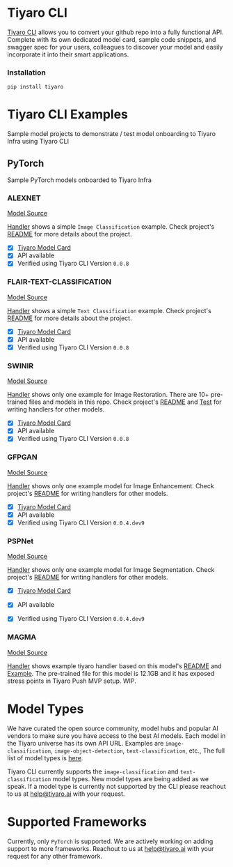 # Tiyaro CLI
[Tiyaro CLI](https://pypi.org/project/tiyaro/) allows you to convert your github repo into a fully functional API. Complete with its own dedicated model card, sample code snippets, and swagger spec for your users, 
colleagues to discover your model and easily incorporate it into their smart applications.

### Installation
```
pip install tiyaro
```

# Tiyaro CLI Examples
Sample model projects to demonstrate / test model onboarding to Tiyaro Infra using Tiyaro CLI

## PyTorch
Sample PyTorch models onboarded to Tiyaro Infra

### ALEXNET
[Model Source](https://github.com/Lornatang/AlexNet-PyTorch)

[Handler](./AlexNet/tiyaro_handler/) shows a simple `Image Classification` example. Check project's [README](./AlexNet/README.md) for more details about the project.

- [x] [Tiyaro Model Card](https://console.tiyaro.ai/explore/trn:model:123456789012-venkat:1.0:alexnetpy_dc50d8)
- [x] API available
- [x] Verified using Tiyaro CLI Version `0.0.8`

### FLAIR-TEXT-CLASSIFICATION
[Model Source](https://github.com/flairNLP/flair)

[Handler](./flair-text-classification/tiyaro_handler/) shows a simple `Text Classification` example. Check project's [README](./flair-text-classification/README.md) for more details about the project.

- [x] [Tiyaro Model Card](https://console.tiyaro.ai/explore/trn:model:123456789012-venkat:1.0:FLAIR_TEXT_CLASSIFICATION_0e19a4)
- [x] API available
- [x] Verified using Tiyaro CLI Version `0.0.8`

### SWINIR
[Model Source](https://github.com/JingyunLiang/SwinIR)

[Handler](./SwinIR/tiyaro_handler/) shows only one example for Image Restoration.  There are 10+ pre-trained files and models in this repo.  Check project's [README](./SwinIR/README.md) and [Test](./SwinIR/main_test_swinir.py) for writing handlers for other models.

- [x] [Tiyaro Model Card](https://console.tiyaro.ai/explore/trn:model:123456789012-venkat:1.0:SWINIR_899ec8)
- [x] API available
- [x] Verified using Tiyaro CLI Version `0.0.8`

### GFPGAN
[Model Source](https://github.com/TencentARC/GFPGAN)

[Handler](./GFPGAN/tiyaro_handler/) shows only one example model for Image Enhancement.  Check project's [README](./GFPGAN/README.md) for writing handlers for other models.

- [x] [Tiyaro Model Card](https://console.tiyaro.ai/explore/trn:model:123456789012-smainkar:1.0:GFPGAN_680907)
- [x] API available
- [x] Verified using Tiyaro CLI Version `0.0.4.dev9`

### PSPNet
[Model Source](https://github.com/yassouali/pytorch-segmentation)

[Handler](./PSPNet/tiyaro_handler/) shows only one example model for Image Segmentation. Check project's [README](./PSPNet/README.md)  for writing handlers for other models.

- [x] [Tiyaro Model Card](https://console.tiyaro.ai/explore/trn:model:123456789012-smainkar:1.0:PSPNet_ef885d)
- [x] API available
- [x] Verified using Tiyaro CLI Version `0.0.4.dev9`


### MAGMA
[Model Source](https://github.com/Aleph-Alpha/magma)

[Handler](./magma/tiyaro_handler/) shows example tiyaro handler based on this model's [README](./magma/README.md) and [Example](./magma/example_inference.py). The pre-trained file for this model is 12.1GB and it has exposed stress points in Tiyaro Push MVP setup.  WIP.

# Model Types
We have curated the open source community, model hubs and popular AI vendors to make sure you have access to the best AI models. Each model in the Tiyaro universe has its own API URL.  Examples are `image-classification`, `image-object-detection`, `text-classification`, etc., The full list of model types is [here](https://github.com/tiyaro/code-samples/tree/main/python).  

Tiyaro CLI currently supports the `image-classification` and `text-classification` model types. New model types are being added as we speak. If a model type is currently not supported by the CLI please reachout to us
at help@tiyaro.ai with your request.

# Supported Frameworks
Currently, only `PyTorch` is supported. We are actively working on adding support to more frameworks. Reachout to us at help@tiyaro.ai with your request for any other framework.